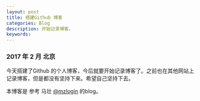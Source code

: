 ```yaml
---
layout: post
title: 搭建Github 博客
categories: Blog
description: 开始记录博客。
keywords: 
---
```


### 2017 年 2 月 北京

今天搭建了Github 的个人博客，今后就要开始记录博客了。之前也在其他网站上记录博客，但是都没有坚持下来。希望自己坚持下去。

本博客是 参考 马壮 [@mzlogin](https://github.com/mzlogin) 的blog。






